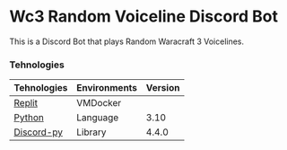 
# Wc3 Random Voiceline Discord Bot

This is a Discord Bot that plays Random Waracraft 3 Voicelines.

### Tehnologies

| Tehnologies | Environments | Version |
|-----|--------------|---------|
| [Replit](https://replit.com/)  | VMDocker |  |
| [Python](https://www.python.org/) | Language | 3.10 |
| [Discord-py](https://discordpy.readthedocs.io/en/stable/) | Library | 4.4.0 |
